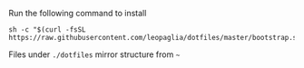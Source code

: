Run the following command to install

```
sh -c "$(curl -fsSL https://raw.githubusercontent.com/leopaglia/dotfiles/master/bootstrap.sh)"
```

Files under `./dotfiles` mirror structure from `~`

